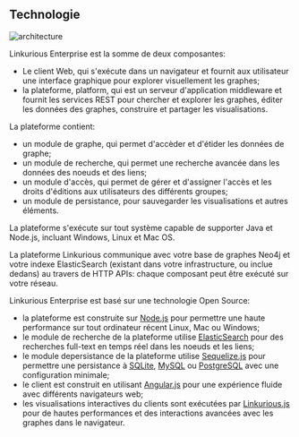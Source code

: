 ## Technologie

![architecture](http://linkurio.us/images/lke-technical-diagram.svg)

Linkurious Enterprise est la somme de deux composantes:

* Le client Web, qui s'exécute dans un navigateur et fournit aux utilisateur une interface graphique pour explorer visuellement les graphes;
* la plateforme,  platform, qui est un serveur d'application middleware et fournit les services REST pour chercher et explorer les graphes, éditer les données des graphes, construire et partager les visualisations.

La plateforme contient:
* un module de graphe, qui permet d'accèder et d'étider les données de graphe;
* un module de recherche, qui permet une recherche avancée dans les données des noeuds et des liens;
* un module d'accès, qui permet de gérer et d'assigner l'accès et les droits d'éditions aux utilisateurs des différents groupes;
* un module de persistance, pour sauvegarder les visualisations et autres éléments.

La plateforme s'exécute sur tout système capable de supporter Java et Node.js, incluant Windows, Linux et Mac OS.

La plateforme Linkurious communique avec votre base de graphes Neo4j et votre indexe ElasticSearch (existant dans votre infrastructure, ou inclue dedans) au travers de HTTP APIs: chaque composant peut être exécuté sur votre réseau.

Linkurious Enterprise est basé sur une technologie Open Source:

* la plateforme est construite sur [Node.js](http://nodejs.org/) pour permettre une haute performance sur tout ordinateur récent Linux, Mac ou Windows;
* le module de recherche de la plateforme utilise  [ElasticSearch](http://www.elasticsearch.org/) pour des recherches full-text en temps réel dans les noeuds et les liens;
* le module depersistance de la plateforme utilise [Sequelize.js](http://docs.sequelizejs.com/en/latest/) pour permettre une persistance à [SQLite](https://sqlite.org/), [MySQL](https://www.mysql.com/) ou [PostgreSQL](http://www.postgresql.org/) avec une configuration minimale;
* le client est construit en utilisant [Angular.js](https://angularjs.org/) pour une expérience fluide avec différents navigateurs web;
* les visualisations interactives du clients sont exécutées par [Linkurious.js](https://github.com/Linkurious/linkurious.js) pour de hautes performances et des interactions avancées avec les graphes dans le navigateur.

